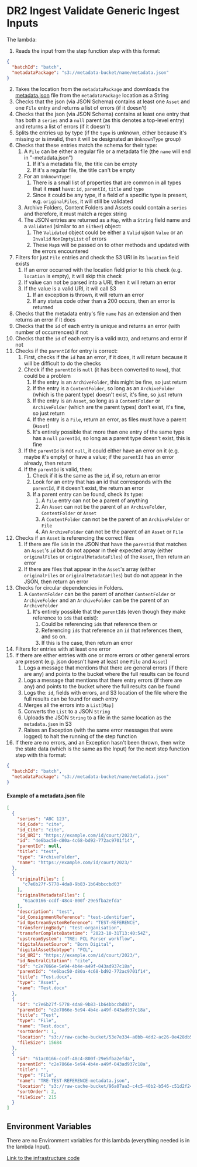 # DR2 Ingest Validate Generic Ingest Inputs

The lambda:
1. Reads the input from the step function step with this format:
```json
{
  "batchId": "batch",
  "metadataPackage": "s3://metadata-bucket/name/metadata.json"
}
```
2. Takes the location from the `metadataPackage` and downloads the [metadata.json](#example-of-a-metadatajson-file) file from the `metadataPackage` location as a String
3. Checks that the json (via JSON Schema) contains at least one `Asset` and one `File` entry and returns a list of errors (if it doesn't)
4. Checks that the json (via JSON Schema) contains at least one entry that has both a `series` and a `null` parent (as this denotes a top-level entry) and returns a list of errors (if it doesn't)
5. Splits the entries up by type (if the `type` is unknown, either because it's missing or is invalid, then it will be designated an `UnknownType` group)
6. Checks that these entries match the schema for their type:
   1. A `File` can be either a regular file or a metadata file (the `name` will end in "-metadata.json")
      1. If it's a metadata file, the title can be empty
      2. If it's a regular file, the title can't be empty
   2. For an `UnknownType`:
      1. There is a small list of properties that are common in all types that it **must** have: `id`, `parentId`,
         `title` and `type`
      2. Since it could be any type, if a field of a specific type is present, e.g. `originalFiles`, it will still be validated
   3. Archive Folders, Content Folders and Assets could contain a `series` and therefore, it must match a regex string
   4. The JSON entries are returned as a `Map`, with a `String` field name and a `Validated` (similar to an `Either`) object:
      1. The `Validated` object could be either a `Valid` ujson `Value` or an `Invalid` `NonEmptyList` of errors
      2. These `Map`s will be passed on to other methods and updated with the errors encountered
7. Filters for just `File` entries and check the S3 URI in its `location` field exists
   1. If an error occurred with the location field prior to this check (e.g. `location` is empty), it will skip this check
   2. If value can not be parsed into a URI, then it will return an error
   3. If the value is a valid URI, it will call S3
       1. If an exception is thrown, it will return an error
       2. If any status code other than a 200 occurs, then an error is returned
8. Checks that the metadata entry's file `name` has an extension and then returns an error if it does
9. Checks that the `id` of each entry is unique and returns an error (with number of occurrences) if not
10. Checks that the `id` of each entry is a valid `UUID`, and returns and error if not
11. Checks if the `parentId` for entry is correct:
    1. First, checks if the `id` has an error, if it does, it will return because it will be difficult to do the checks
    2. Check if the `parentId` is `null` (it has been converted to `None`), that could be a problem
       1. If the entry is an `ArchiveFolder`, this might be fine, so just return
       2. If the entry is a `ContentFolder`, so long as an `ArchiveFolder` (which is the parent type) doesn't exist, it's fine, so just return
       3. If the entry is an `Asset`, so long as a `ContentFolder` or `ArchiveFolder` (which are the parent types) don't exist, it's fine, so just return
       4. If the entry is a `File`, return an error, as files must have a parent (`Asset`)
       5. It's entirely possible that more than one entry of the same type has a `null` `parentId`, so long as a parent type doesn't exist, this is fine
    3. If the `parentId` is not `null`, it could either have an error on it (e.g. maybe it's empty) or have a value; if the `parentId` has an error already, then return
    4. If the `parentId` is valid, then:
       1. Check if it is the same as the `id`, if so, return an error
       2. Look for an entry that has an id that corresponds with the `parentId`, if it doesn't exist, the return an error
       3. If a parent entry can be found, check its type:
          1. A `File` entry can not be a parent of anything
          2. An `Asset` can not be the parent of an `ArchiveFolder`, `ContentFolder` or `Asset`
          3. A `ContentFolder` can not be the parent of an `ArchiveFolder` or `File`
          4. An `ArchiveFolder` can not be the parent of an `Asset` or `File`
12. Checks if an `Asset` is referencing the correct files
    1. If there are file `id`s in the JSON that have the `parentId` that matches an `Asset`'s `id` but do not appear in their expected array (either `originalFiles` or `originalMetadataFiles`) of the `Asset`, then return an error
    2. If there are files that appear in the `Asset`'s array (either `originalFiles` or `originalMetadataFiles`) but do not appear in the JSON, then return an error
13. Checks for circular dependencies in Folders.
    1. A `ContentFolder` can be the parent of another `ContentFolder` or `ArchiveFolder` and an `ArchiveFolder` can be the parent of an `ArchiveFolder`
       1. It's entirely possible that the `parentId`s (even though they make reference to `id`s that exist):
          1. Could be referencing `id`s that reference them or 
          2. Referencing `id`s that reference an `id` that references them, and so on.
          3. If this is the case, then return an error
14. Filters for entries with at least one error
15. If there are either entries with one or more errors or other general errors are present (e.g. json doesn't have at least one `File` and `Asset`)
    1. Logs a message that mentions that there are general errors (if there are any) and points to the bucket where the full results can be found
    2. Logs a message that mentions that there entry errors (if there are any) and points to the bucket where the full results can be found
    3. Logs the: `id`, fields with errors, and S3 location of the file where the full results can be found for each entry
    4. Merges all the errors into a `List[Map]`
    5. Converts the `List` to a JSON `String`
    5. Uploads the JSON `String` to a file in the same location as the `metadata.json` in S3
    6. Raises an Exception (with the same error messages that were logged) to halt the running of the step function
16. If there are no errors, and an Exception hasn't been thrown, then write the state data (which is the same as the Input) for the next step function step with this format:
```json
{
  "batchId": "batch",
  "metadataPackage": "s3://metadata-bucket/name/metadata.json"
}
```

#### Example of a metadata.json file

```json
[
  {
    "series": "ABC 123",
    "id_Code": "cite",
    "id_Cite": "cite",
    "id_URI": "https://example.com/id/court/2023/",
    "id": "4e6bac50-d80a-4c68-bd92-772ac9701f14",
    "parentId": null,
    "title": "test",
    "type": "ArchiveFolder",
    "name": "https://example.com/id/court/2023/"
  },
  {
    "originalFiles": [
      "c7e6b27f-5778-4da8-9b83-1b64bbccbd03"
    ],
    "originalMetadataFiles": [
      "61ac0166-ccdf-48c4-800f-29e5fba2efda"
    ],
    "description": "test",
    "id_ConsignmentReference": "test-identifier",
    "id_UpstreamSystemReference": "TEST-REFERENCE",
    "transferringBody": "test-organisation",
    "transferCompleteDatetime": "2023-10-31T13:40:54Z",
    "upstreamSystem": "TRE: FCL Parser workflow",
    "digitalAssetSource": "Born Digital",
    "digitalAssetSubtype": "FCL",
    "id_URI": "https://example.com/id/court/2023/",
    "id_NeutralCitation": "cite",
    "id": "c2e7866e-5e94-4b4e-a49f-043ad937c18a",
    "parentId": "4e6bac50-d80a-4c68-bd92-772ac9701f14",
    "title": "Test.docx",
    "type": "Asset",
    "name": "Test.docx"
  },
  {
    "id": "c7e6b27f-5778-4da8-9b83-1b64bbccbd03",
    "parentId": "c2e7866e-5e94-4b4e-a49f-043ad937c18a",
    "title": "Test",
    "type": "File",
    "name": "Test.docx",
    "sortOrder": 1,
    "location": "s3://raw-cache-bucket/53e7e334-a0bb-4dd2-ac26-0e428db56982",
    "fileSize": 15684
  },
  {
    "id": "61ac0166-ccdf-48c4-800f-29e5fba2efda",
    "parentId": "c2e7866e-5e94-4b4e-a49f-043ad937c18a",
    "title": "",
    "type": "File",
    "name": "TRE-TEST-REFERENCE-metadata.json",
    "location": "s3://raw-cache-bucket/96a07aa3-c4c5-40b2-b546-c51d2f24dce3",
    "sortOrder": 2,
    "fileSize": 215
  }
]
```
## Environment Variables

There are no Environment variables for this lambda (everything needed is in the lambda Input).

[Link to the infrastructure code](https://github.com/nationalarchives/dp-terraform-environments/blob/main/ADDLINKHERE)
